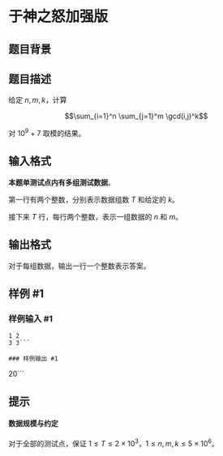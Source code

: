 # 于神之怒加强版

## 题目背景



## 题目描述

给定 $n,m,k$，计算

$$\sum_{i=1}^n \sum_{j=1}^m \gcd(i,j)^k$$

对 $10^9 + 7$ 取模的结果。

## 输入格式

**本题单测试点内有多组测试数据**。

第一行有两个整数，分别表示数据组数 $T$ 和给定的 $k$。

接下来 $T$ 行，每行两个整数，表示一组数据的 $n$ 和 $m$。

## 输出格式

对于每组数据，输出一行一个整数表示答案。

## 样例 #1

### 样例输入 #1
```
1 2
3 3```

### 样例输出 #1

```
20```

## 提示

#### 数据规模与约定

对于全部的测试点，保证 $1 \leq T \leq 2 \times 10^3$，$1 \leq n, m, k \leq 5 \times 10^6$。
